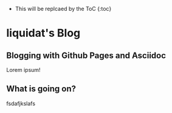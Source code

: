 * This will be replcaed by the ToC
{:toc}

# liquidat's Blog


## Blogging with Github Pages and Asciidoc


Lorem ipsum!


## What is going on?

fsdafjkslafs
